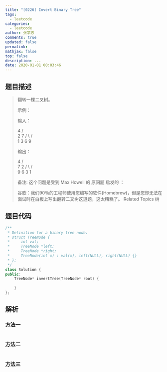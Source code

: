 ```yaml
---
title: "[0226] Invert Binary Tree"
tags:
  - leetcode
categories:
  - leetcode
author: 张学志
comments: true
updated: false
permalink:
mathjax: false
top: false
description: ...
date: 2020-01-01 00:03:46
---
```


## 题目描述

> 翻转一棵二叉树。 
> 
> 示例： 
> 
> 输入： 
> 
> 4
> /   \
> 2     7
> / \   / \
> 1   3 6   9 
> 
> 输出： 
> 
> 4
> /   \
> 7     2
> / \   / \
> 9   6 3   1 
> 
> 备注: 
> 这个问题是受到 Max Howell 的 原问题 启发的 ： 
> 
> 谷歌：我们90％的工程师使用您编写的软件(Homebrew)，但是您却无法在面试时在白板上写出翻转二叉树这道题，这太糟糕了。 
> Related Topics 树

## 题目代码

```cpp
/**
 * Definition for a binary tree node.
 * struct TreeNode {
 *     int val;
 *     TreeNode *left;
 *     TreeNode *right;
 *     TreeNode(int x) : val(x), left(NULL), right(NULL) {}
 * };
 */
class Solution {
public:
    TreeNode* invertTree(TreeNode* root) {
        
    }
};
```

## 解析

### 方法一

```cpp

```

### 方法二

```cpp

```

### 方法三

```cpp

```

